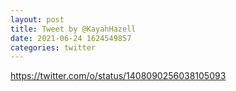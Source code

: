 ```yaml
--- 
layout: post 
title: Tweet by @KayahHazell 
date: 2021-06-24 1624549857 
categories: twitter 
--- 
```

https://twitter.com/o/status/1408090256038105093